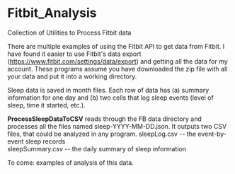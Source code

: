 # Fitbit_Analysis
Collection of Utilities to Process Fitbit data

There are multiple examples of using the Fitbit API to get data from Fitbit.
I have found it easier to use Fitbit's data export (https://www.fitbit.com/settings/data/export) and getting all the data for my account. These programs assume you have downloaded the zip file with all your data and put it into a working directory.

Sleep data is saved in month files.
Each row of data has (a) summary information for one day and (b) two cells that log sleep events (level of sleep, time it started, etc.).

<b>ProcessSleepDataToCSV</b> reads through the FB data directory and processes all the files named sleep-YYYY-MM-DD.json. It outputs two CSV files, that could be analyzed in any program.
sleepLog.csv -- the event-by-event sleep records<br>
sleepSummary.csv -- the daily summary of sleep information<p>

To come: examples of analysis of this data.

